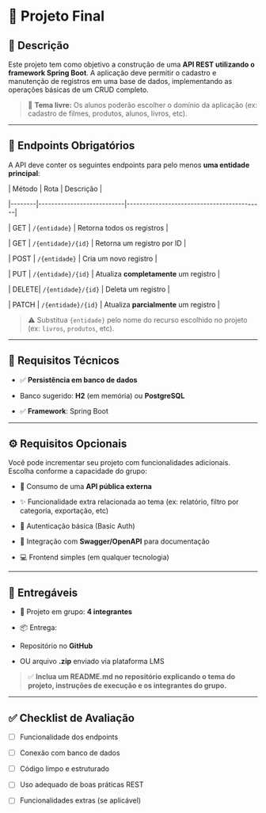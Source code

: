 
# 🧪 Projeto Final

  

## 📌 Descrição

  

Este projeto tem como objetivo a construção de uma **API REST utilizando o framework Spring Boot**. A aplicação deve permitir o cadastro e manutenção de registros em uma base de dados, implementando as operações básicas de um CRUD completo.

  

> 📌 **Tema livre:** Os alunos poderão escolher o domínio da aplicação (ex: cadastro de filmes, produtos, alunos, livros, etc).


---

  

## 🔗 Endpoints Obrigatórios

  

A API deve conter os seguintes endpoints para pelo menos **uma entidade principal**:

  

| Método | Rota | Descrição |

|--------|---------------------------|-------------------------------------------|

| GET | `/{entidade}` | Retorna todos os registros |

| GET | `/{entidade}/{id}` | Retorna um registro por ID |

| POST | `/{entidade}` | Cria um novo registro |

| PUT | `/{entidade}/{id}` | Atualiza **completamente** um registro |

| DELETE| `/{entidade}/{id}` | Deleta um registro |

| PATCH | `/{entidade}/{id}` | Atualiza **parcialmente** um registro |
  

> ⚠️ Substitua `{entidade}` pelo nome do recurso escolhido no projeto (ex: `livros`, `produtos`, etc).

  

---

  

## 💾 Requisitos Técnicos

  

- ✅ **Persistência em banco de dados**

- Banco sugerido: **H2** (em memória) ou **PostgreSQL**

  

- ✅ **Framework**: Spring Boot

  

---

  

## ⚙️ Requisitos Opcionais

  

Você pode incrementar seu projeto com funcionalidades adicionais. Escolha conforme a capacidade do grupo:

  

- 🔄 Consumo de uma **API pública externa**

- ✨ Funcionalidade extra relacionada ao tema (ex: relatório, filtro por categoria, exportação, etc)

- 🔐 Autenticação básica (Basic Auth)

- 📃 Integração com **Swagger/OpenAPI** para documentação

- 💻 Frontend simples (em qualquer tecnologia)

  

---

  

## 📁 Entregáveis

  

- 👥 Projeto em grupo: **4 integrantes**

- 📦 Entrega:

- Repositório no **GitHub**

- OU arquivo **.zip** enviado via plataforma LMS

  

> ✅ **Inclua um README.md no repositório explicando o tema do projeto, instruções de execução e os integrantes do grupo.**

  

---

  

## ✅ Checklist de Avaliação

  

- [ ] Funcionalidade dos endpoints

- [ ] Conexão com banco de dados

- [ ] Código limpo e estruturado

- [ ] Uso adequado de boas práticas REST

- [ ] Funcionalidades extras (se aplicável)
